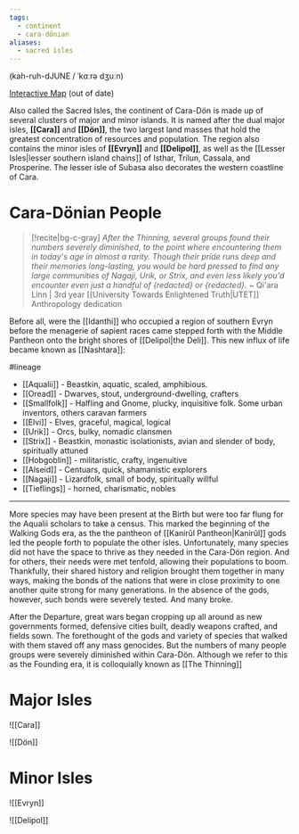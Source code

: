 ```yaml
---
tags:
  - continent
  - cara-dönian
aliases:
  - sacred isles
---
```

(kah-ruh-dJUNE / ˈkɑːrə dʒuːn)

[Interactive Map](https://www.worldanvil.com/w/kanyiirah-jrpryer/map/2c72eccf-5d33-4a86-a915-24295e088b60) (out of date)

Also called the Sacred Isles, the continent of Cara-Dön is made up of several clusters of major and minor islands. It is named after the dual major isles, **[[Cara]]** and **[[Dön]]**, the two largest land masses that hold the greatest concentration of resources and population. 
The region also contains the minor isles of **[[Evryn]]** and **[[Delipol]]**, as well as the [[Lesser Isles|lesser southern island chains]] of Isthar, Trilun, Cassala, and Prosperine. The lesser isle of Subasa also decorates the western coastline of Cara.

# Cara-Dönian People
>[!recite|bg-c-gray] _After the Thinning, several groups found their numbers severely diminished, to the point where encountering them in today's age in almost a rarity. Though their pride runs deep and their memories long-lasting, you would be hard pressed to find any large communities of Nagaji, Urik, or Strix, and even less likely you'd encounter even just a handful of {redacted} or {redacted}._
~ Qi'ara Linn | 3rd year [[University Towards Enlightened Truth|UTET]] Anthropology dedication

Before all, were the [[Idanthi]] who occupied a region of southern Evryn before the menagerie of sapient races came stepped forth with the Middle Pantheon onto the bright shores of [[Delipol|the Deli]]. This new influx of life became known as [[Nashtara]]:

#lineage
- [[Aqualii]] - Beastkin, aquatic, scaled, amphibious.
- [[Oread]] - Dwarves, stout, underground-dwelling, crafters
- [[Smallfolk]] - Halfling and Gnome, plucky, inquisitive folk. Some urban inventors, others caravan farmers
- [[Elvi]] - Elves, graceful, magical, logical
- [[Urik]] - Orcs, bulky, nomadic clansmen
- [[Strix]] - Beastkin, monastic isolationists, avian and slender of body, spiritually attuned
- [[Hobgoblin]] - militaristic, crafty, ingenuitive
- [[Alseid]] - Centuars, quick, shamanistic explorers
- [[Nagaji]] - Lizardfolk, small of body, spiritually willful
- [[Tieflings]] - horned, charismatic, nobles


- - -
More species may have been present at the Birth but were too far flung for the Aqualii scholars to take a census. This marked the beginning of the Walking Gods era, as the the pantheon of [[Kanirûl Pantheon|Kanirûl]] gods led the people forth to populate the other isles. Unfortunately, many species did not have the space to thrive as they needed in the Cara-Dön region. And for others, their needs were met tenfold, allowing their populations to boom. Thankfully, their shared history and religion brought them together in many ways, making the bonds of the nations that were in close proximity to one another quite strong for many generations. In the absence of the gods, however, such bonds were severely tested. And many broke.  
  
After the Departure, great wars began cropping up all around as new governments formed, defensive cities built, deadly weapons crafted, and fields sown. The forethought of the gods and variety of species that walked with them staved off any mass genocides. But the numbers of many people groups were severely diminished within Cara-Dön. Although we refer to this as the Founding era, it is colloquially known as [[The Thinning]]


# Major Isles
![[Cara]]

![[Dön]]

# Minor Isles
![[Evryn]]

![[Delipol]]

